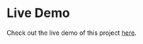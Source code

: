 # Live Demo

Check out the live demo of this project [here](https://clever-chaja-1c8da7.netlify.app/).
